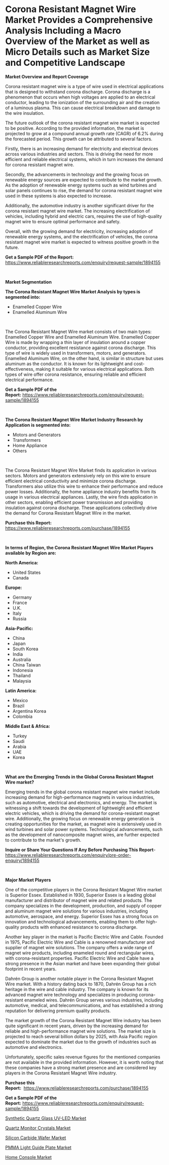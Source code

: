 <p><h1>Corona Resistant Magnet Wire Market Provides a Comprehensive Analysis Including a Macro Overview of the Market as well as Micro Details such as Market Size and Competitive Landscape</h1></p><p><strong>Market Overview and Report Coverage</strong></p>
<p><p>Corona resistant magnet wire is a type of wire used in electrical applications that is designed to withstand corona discharge. Corona discharge is a phenomenon that occurs when high voltages are applied to an electrical conductor, leading to the ionization of the surrounding air and the creation of a luminous plasma. This can cause electrical breakdown and damage to the wire insulation.</p><p>The future outlook of the corona resistant magnet wire market is expected to be positive. According to the provided information, the market is projected to grow at a compound annual growth rate (CAGR) of 6.2% during the forecasted period. This growth can be attributed to several factors.</p><p>Firstly, there is an increasing demand for electricity and electrical devices across various industries and sectors. This is driving the need for more efficient and reliable electrical systems, which in turn increases the demand for corona resistant magnet wire.</p><p>Secondly, the advancements in technology and the growing focus on renewable energy sources are expected to contribute to the market growth. As the adoption of renewable energy systems such as wind turbines and solar panels continues to rise, the demand for corona resistant magnet wire used in these systems is also expected to increase.</p><p>Additionally, the automotive industry is another significant driver for the corona resistant magnet wire market. The increasing electrification of vehicles, including hybrid and electric cars, requires the use of high-quality magnet wire to ensure optimal performance and safety.</p><p>Overall, with the growing demand for electricity, increasing adoption of renewable energy systems, and the electrification of vehicles, the corona resistant magnet wire market is expected to witness positive growth in the future.</p></p>
<p><strong>Get a Sample PDF of the Report:</strong> <a href="https://www.reliableresearchreports.com/enquiry/request-sample/1894155">https://www.reliableresearchreports.com/enquiry/request-sample/1894155</a></p>
<p>&nbsp;</p>
<p><strong>Market Segmentation</strong></p>
<p><strong>The Corona Resistant Magnet Wire Market Analysis by types is segmented into:</strong></p>
<p><ul><li>Enamelled Copper Wire</li><li>Enamelled Aluminum Wire</li></ul></p>
<p>&nbsp;</p>
<p><p>The Corona Resistant Magnet Wire market consists of two main types: Enamelled Copper Wire and Enamelled Aluminum Wire. Enamelled Copper Wire is made by wrapping a thin layer of insulation around a copper conductor, providing excellent resistance against corona discharge. This type of wire is widely used in transformers, motors, and generators. Enamelled Aluminum Wire, on the other hand, is similar in structure but uses aluminum as the conductor. It is known for its lightweight and cost-effectiveness, making it suitable for various electrical applications. Both types of wire offer corona resistance, ensuring reliable and efficient electrical performance.</p></p>
<p><strong>Get a Sample PDF of the Report:</strong>&nbsp;<a href="https://www.reliableresearchreports.com/enquiry/request-sample/1894155">https://www.reliableresearchreports.com/enquiry/request-sample/1894155</a></p>
<p>&nbsp;</p>
<p><strong>The Corona Resistant Magnet Wire Market Industry Research by Application is segmented into:</strong></p>
<p><ul><li>Motors and Generators</li><li>Transformers</li><li>Home Appliance</li><li>Others</li></ul></p>
<p>&nbsp;</p>
<p><p>The Corona Resistant Magnet Wire Market finds its application in various sectors. Motors and generators extensively rely on this wire to ensure efficient electrical conductivity and minimize corona discharge. Transformers also utilize this wire to enhance their performance and reduce power losses. Additionally, the home appliance industry benefits from its usage in various electrical appliances. Lastly, the wire finds application in other sectors, enabling efficient power transmission and providing insulation against corona discharge. These applications collectively drive the demand for Corona Resistant Magnet Wire in the market.</p></p>
<p><strong>Purchase this Report:</strong>&nbsp; <a href="https://www.reliableresearchreports.com/purchase/1894155">https://www.reliableresearchreports.com/purchase/1894155</a></p>
<p>&nbsp;</p>
<p><strong>In terms of Region, the Corona Resistant Magnet Wire Market Players available by Region are:</strong></p>
<p>
    <p> <strong> North America: </strong>
        <ul>
            <li>United States</li>
            <li>Canada</li>
        </ul>
        </p> 
    <p> <strong> Europe: </strong>
        <ul>
            <li>Germany</li>
            <li>France</li>
            <li>U.K.</li>
            <li>Italy</li>
            <li>Russia</li>
        </ul>
        </p> 
    <p> <strong> Asia-Pacific: </strong>
        <ul>
            <li>China</li>
            <li>Japan</li>
            <li>South Korea</li>
            <li>India</li>
            <li>Australia</li>
            <li>China Taiwan</li>
            <li>Indonesia</li>
            <li>Thailand</li>
            <li>Malaysia</li>
        </ul>
        </p> 
    <p> <strong> Latin America: </strong>
        <ul>
            <li>Mexico</li>
            <li>Brazil</li>
            <li>Argentina Korea</li>
            <li>Colombia</li>
        </ul>
        </p> 
    <p> <strong> Middle East & Africa: </strong>
        <ul>
            <li>Turkey</li>
            <li>Saudi</li>
            <li>Arabia</li>
            <li>UAE</li>
            <li>Korea</li>
        </ul>
    </p>
    </p>
<p>&nbsp;</p>
<p><strong>What are the Emerging Trends in the Global Corona Resistant Magnet Wire market?</strong></p>
<p><p>Emerging trends in the global corona resistant magnet wire market include increasing demand for high-performance magnets in various industries, such as automotive, electrical and electronics, and energy. The market is witnessing a shift towards the development of lightweight and efficient electric vehicles, which is driving the demand for corona-resistant magnet wire. Additionally, the growing focus on renewable energy generation is creating opportunities for the market, as magnet wire is extensively used in wind turbines and solar power systems. Technological advancements, such as the development of nanocomposite magnet wires, are further expected to contribute to the market's growth.</p></p>
<p><strong>Inquire or Share Your Questions If Any Before Purchasing This Report</strong>- <a href="https://www.reliableresearchreports.com/enquiry/pre-order-enquiry/1894155">https://www.reliableresearchreports.com/enquiry/pre-order-enquiry/1894155</a></p>
<p>&nbsp;</p>
<p><strong>Major Market Players</strong></p>
<p><p>One of the competitive players in the Corona Resistant Magnet Wire market is Superior Essex. Established in 1930, Superior Essex is a leading global manufacturer and distributor of magnet wire and related products. The company specializes in the development, production, and supply of copper and aluminum magnet wire solutions for various industries, including automotive, aerospace, and energy. Superior Essex has a strong focus on innovation and technological advancements, enabling them to offer high-quality products with enhanced resistance to corona discharge.</p><p>Another key player in the market is Pacific Electric Wire and Cable. Founded in 1975, Pacific Electric Wire and Cable is a renowned manufacturer and supplier of magnet wire solutions. The company offers a wide range of magnet wire products, including enameled round and rectangular wires, with corona-resistant properties. Pacific Electric Wire and Cable have a strong presence in the Asian market and have been expanding their global footprint in recent years.</p><p>Dahrén Group is another notable player in the Corona Resistant Magnet Wire market. With a history dating back to 1870, Dahrén Group has a rich heritage in the wire and cable industry. The company is known for its advanced magnet wire technology and specializes in producing corona-resistant enameled wires. Dahrén Group serves various industries, including automotive, medical, and telecommunications, and has established a strong reputation for delivering premium quality products.</p><p>The market growth of the Corona Resistant Magnet Wire industry has been quite significant in recent years, driven by the increasing demand for reliable and high-performance magnet wire solutions. The market size is projected to reach several billion dollars by 2025, with Asia Pacific region expected to dominate the market due to the growth of industries such as automotive and electronics.</p><p>Unfortunately, specific sales revenue figures for the mentioned companies are not available in the provided information. However, it is worth noting that these companies have a strong market presence and are considered key players in the Corona Resistant Magnet Wire industry.</p></p>
<p><strong>Purchase this Report:</strong>&nbsp;&nbsp;<a href="https://www.reliableresearchreports.com/purchase/1894155">https://www.reliableresearchreports.com/purchase/1894155</a></p>
<p></p>
<p><strong>Get a Sample PDF of the Report:</strong>&nbsp;<a href="https://www.reliableresearchreports.com/enquiry/request-sample/1894155">https://www.reliableresearchreports.com/enquiry/request-sample/1894155</a></p>
<p><p><a href="https://medium.com/@reyeshowell655/decoding-synthetic-quartz-glass-uv-led-market-metrics-market-share-trends-and-growth-patterns-154c4397e51b">Synthetic Quartz Glass UV-LED Market</a></p><p><a href="https://medium.com/@charityrice2662/quartz-monitor-crystals-market-furnishes-information-on-market-share-market-trends-and-market-5f02204b1028">Quartz Monitor Crystals Market</a></p><p><a href="https://medium.com/@jarredmertz2772/silicon-carbide-wafer-market-analysis-its-cagr-market-segmentation-and-global-industry-overview-772413268053">Silicon Carbide Wafer Market</a></p><p><a href="https://medium.com/@lottierunte2662/pmma-light-guide-plate-market-size-market-outlook-and-market-forecast-2023-to-2030-3679257a0215">PMMA Light Guide Plate Market</a></p><p><a href="https://medium.com/@samirmayert107/home-console-market-size-reveals-the-best-marketing-channels-in-global-industry-da397c8ead33">Home Console Market</a></p></p>